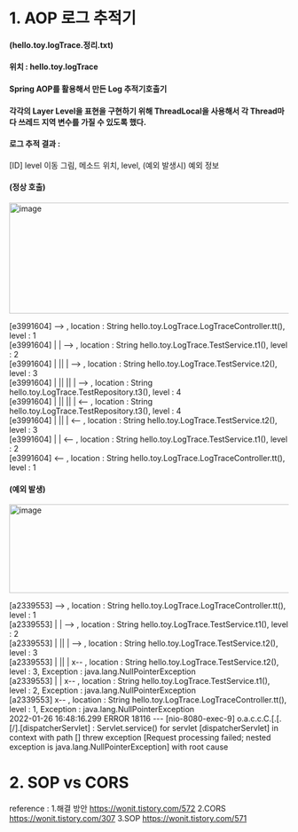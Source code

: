 

# 1. AOP 로그 추적기
#### (hello.toy.logTrace.정리.txt)    
#### 위치 : hello.toy.logTrace  
#### Spring AOP를 활용해서 만든 Log 추적기호출기  
#### 각각의 Layer Level을 표현을 구현하기 위해 ThreadLocal을 사용해서 각 Thread마다 쓰레드 지역 변수를 가질 수 있도록 했다.  
#### 로그 추적 결과 :
[ID]  level 이동 그림,  메소드 위치, level, (예외 발생시) 예외 정보  
#### (정상 호출)
<img src="https://i.ibb.co/qsF5D5P/image.png" alt="image" border="0" width="700" height="200">  

[e3991604]   --> , location : String hello.toy.LogTrace.LogTraceController.tt(), level : 1  
[e3991604]  |   | --> , location : String hello.toy.LogTrace.TestService.t1(), level : 2  
[e3991604]  |   ||   | --> , location : String hello.toy.LogTrace.TestService.t2(), level : 3  
[e3991604]  |   ||   ||   | --> , location : String hello.toy.LogTrace.TestRepository.t3(), level : 4  
[e3991604]  |   ||   ||   | <-- , location : String hello.toy.LogTrace.TestRepository.t3(), level : 4  
[e3991604]  |   ||   | <-- , location : String hello.toy.LogTrace.TestService.t2(), level : 3  
[e3991604]  |   | <-- , location : String hello.toy.LogTrace.TestService.t1(), level : 2  
[e3991604]   <-- , location : String hello.toy.LogTrace.LogTraceController.tt(), level : 1  

#### (예외 발생)
<img src="https://i.ibb.co/0GC2htz/image.png" alt="image" border="0" width="700" height="160">  

[a2339553]   --> , location : String hello.toy.LogTrace.LogTraceController.tt(), level : 1  
[a2339553]  |   | --> , location : String hello.toy.LogTrace.TestService.t1(), level : 2  
[a2339553]  |   ||   | --> , location : String hello.toy.LogTrace.TestService.t2(), level : 3  
[a2339553]  |   ||   | x-- , location : String hello.toy.LogTrace.TestService.t2(), level : 3, Exception : java.lang.NullPointerException  
[a2339553]  |   | x-- , location : String hello.toy.LogTrace.TestService.t1(), level : 2, Exception : java.lang.NullPointerException  
[a2339553]   x-- , location : String hello.toy.LogTrace.LogTraceController.tt(), level : 1, Exception : java.lang.NullPointerException  
2022-01-26 16:48:16.299 ERROR 18116 --- [nio-8080-exec-9] o.a.c.c.C.[.[.[/].[dispatcherServlet]    : Servlet.service() for servlet [dispatcherServlet] in context with path [] threw exception [Request processing failed; nested exception is java.lang.NullPointerException] with root cause


# 2. SOP vs CORS
reference :
  1.해결 방안 https://wonit.tistory.com/572
  2.CORS https://wonit.tistory.com/307
  3.SOP https://wonit.tistory.com/571
